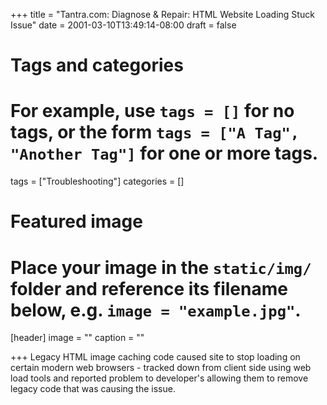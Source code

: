+++
title = "Tantra.com: Diagnose & Repair: HTML Website Loading Stuck Issue"
date = 2001-03-10T13:49:14-08:00
draft = false

# Tags and categories
# For example, use `tags = []` for no tags, or the form `tags = ["A Tag", "Another Tag"]` for one or more tags.
tags = ["Troubleshooting"]
categories = []

# Featured image
# Place your image in the `static/img/` folder and reference its filename below, e.g. `image = "example.jpg"`.
[header]
image = ""
caption = ""

+++
Legacy HTML image caching code caused site to stop loading on certain modern web browsers - tracked down from client side using web load tools and reported problem to developer's allowing them to remove legacy code that was causing the issue.